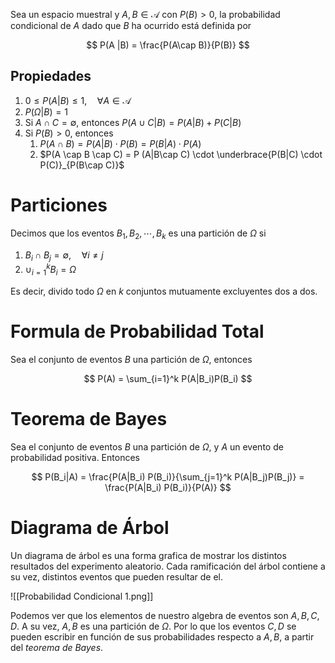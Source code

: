Sea un espacio muestral y $A, B \in \mathscr A$ con $P(B) > 0$, la probabilidad condicional de $A$ dado que $B$ ha ocurrido está definida por

$$
P(A |B) = \frac{P(A\cap B)}{P(B)}
$$

## Propiedades

1. $0 \leq P(A|B) \leq 1, \quad \forall A \in \mathscr A$
2. $P(\Omega|B) = 1$
3. Si $A \cap C = \emptyset$, entonces $P(A\cup C | B) = P(A|B) + P(C | B)$
4. Si $P(B) > 0$, entonces
    1. $P(A \cap B) = P(A|B) \cdot P(B) = P(B|A) \cdot P(A)$
    2. $P(A \cap B \cap C) = P (A|B\cap C) \cdot \underbrace{P(B|C) \cdot P(C)}_{P(B\cap C)}$

# Particiones

Decimos que los eventos $B_1, B_2, \cdots, B_k$ es una partición de $\Omega$ si

1. $B_i \cap B_j = \emptyset, \quad \forall i \neq j$
2. $\cup_{i=1}^k B_i = \Omega$

Es decir, divido todo $\Omega$ en $k$ conjuntos mutuamente excluyentes dos a dos.

# Formula de Probabilidad Total

Sea el conjunto de eventos $B$ una partición de $\Omega$, entonces

$$
P(A) = \sum_{i=1}^k P(A|B_i)P(B_i)
$$

# Teorema de Bayes

Sea el conjunto de eventos $B$ una partición de $\Omega$, y $A$ un evento de probabilidad positiva. Entonces

$$
P(B_i|A) = \frac{P(A|B_i) P(B_i)}{\sum_{j=1}^k P(A|B_j)P(B_j)} = \frac{P(A|B_i) P(B_i)}{P(A)}
$$

# Diagrama de Árbol

Un diagrama de árbol es una forma grafica de mostrar los distintos resultados del experimento aleatorio. Cada ramificación del árbol contiene a su vez, distintos eventos que pueden resultar de el.

![[Probabilidad Condicional 1.png]]

Podemos ver que los elementos de nuestro algebra de eventos son $A, B, C, D$. A su vez, $A,B$ es una partición de $\Omega$. Por lo que los eventos $C, D$ se pueden escribir en función de sus probabilidades respecto a $A,B$, a partir del *teorema de Bayes*.
